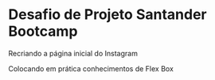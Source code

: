 # Desafio de Projeto Santander Bootcamp  

Recriando a página inicial do Instagram

Colocando em prática conhecimentos de Flex Box
